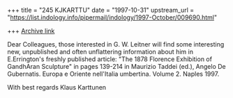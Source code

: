 +++
title = "245 KJKARTTU"
date = "1997-10-31"
upstream_url = "https://list.indology.info/pipermail/indology/1997-October/009690.html"

+++
[Archive link](https://list.indology.info/pipermail/indology/1997-October/009690.html)

Dear Colleagues,
those interested in G. W. Leitner will find some interesting new,
unpublished and often unflattering information about him in
E.Errington's freshly published article:
"The 1878 Florence Exhibition of GandhAran Sculpture" in pages 139-214
in Maurizio Taddei (ed.), Angelo De Gubernatis. Europa e Oriente
nell'Italia umbertina. Volume 2. Naples 1997.

With best regards
Klaus Karttunen



